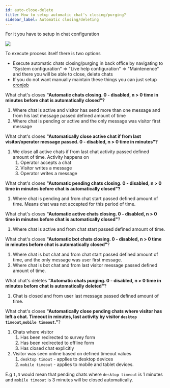 ```yaml
---
id: auto-close-delete
title: How to setup automatic chat's closing/purging?
sidebar_label: Automatic closing/deleting
---
```


For it you have to setup in chat configuration

![](https://livehelperchat.com/var/media/images/closing.png)

To execute process itself there is two options

 * Execute automatic chats closing/purging in back office by navigating to "System configuration" => "Live help configuration" => "Maintenence" and there you will be able to close, delete chats
 * If you do not want manually maintain these things you can just setup [cronjob](development/cronjob.md)

What chat's closes **"Automatic chats closing. 0 - disabled, n > 0 time in minutes before chat is automatically closed"?**

1. Where chat is active and visitor has send more than one message and from his last message passed defined amount of time
2. Where chat is pending or active and the only message was visitor first message

What chat's closes **"Automatically close active chat if from last visitor/operator message passed. 0 - disabled, n > 0 time in minutes"?**

1. We close all active chats if from last chat activity passed defined amount of time. Activity happens on
    1. Operator accepts a chat
    2. Visitor writes a message
    3. Operator writes a message

What chat's closes **"Automatic pending chats closing. 0 - disabled, n > 0 time in minutes before chat is automatically closed"?**

1. Where chat is pending and from chat start passed defined amount of time. Means chat was not accepted for this period of time.

What chat's closes **"Automatic active chats closing. 0 - disabled, n > 0 time in minutes before chat is automatically closed"**?

1. Where chat is active and from chat start passed defined amount of time.

What chat's closes **"Automatic bot chats closing. 0 - disabled, n > 0 time in minutes before chat is automatically closed"**?

1. Where chat is bot chat and from chat start passed defined amount of time, and the only message was user first message.
2. Where chat is bot chat and from last visitor message passed defined amount of time.

What chat's deletes **"Automatic chats purging. 0 - disabled, n > 0 time in minutes before chat is automatically deleted"**?

1. Chat is closed and from user last message passed defined amount of time. 

What chat's closes **"Automatically close pending chats where visitor has left a chat. Timeout in minutes, last activity by visitor `desktop timeout`,`mobile timeout`."**?

1. Chats where visitor
    1. Has been redirected to survey form
    2. Has been redirected to offline form
    3. Has closed chat explicitly
2. Visitor was seen online based on defined timeout values
    1. `desktop timout` - applies to desktop devices
    2. `mobile timeout` - applies to mobile and tablet devices.

E.g `1,3` would mean that pending chats where `desktop timeout` is 1 minutes and `mobile timeout` is 3 minutes will be closed automatically. 